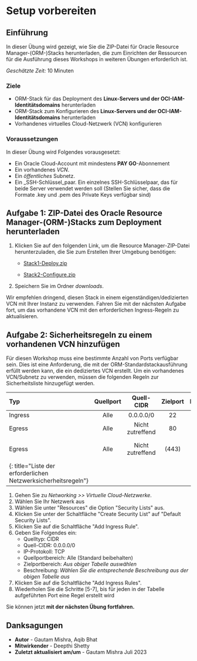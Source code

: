 # Setup vorbereiten

## Einführung

In dieser Übung wird gezeigt, wie Sie die ZIP-Datei für Oracle Resource Manager-(ORM-)Stacks herunterladen, die zum Einrichten der Ressourcen für die Ausführung dieses Workshops in weiteren Übungen erforderlich ist.

_Geschätzte Zeit:_ 10 Minuten

### Ziele

*   ORM-Stack für das Deployment des **Linux-Servers und der OCI-IAM-Identitätsdomains** herunterladen
*   ORM-Stack zum Konfigurieren des **Linux-Servers und der OCI-IAM-Identitätsdomains** herunterladen
*   Vorhandenes virtuelles Cloud-Netzwerk (VCN) konfigurieren

### Voraussetzungen

In dieser Übung wird Folgendes vorausgesetzt:

*   Ein Oracle Cloud-Account mit mindestens **PAY GO**\-Abonnement
*   Ein vorhandenes _VCN_.
*   Ein _öffentliches_ Subnetz.
*   Ein _SSH-Schlüssel_paar. Ein einzelnes SSH-Schlüsselpaar, das für beide Server verwendet werden soll (Stellen Sie sicher, dass die Formate .key und .pem des Private Keys verfügbar sind)

## Aufgabe 1: ZIP-Datei des Oracle Resource Manager-(ORM-)Stacks zum Deployment herunterladen

1.  Klicken Sie auf den folgenden Link, um die Resource Manager-ZIP-Datei herunterzuladen, die Sie zum Erstellen Ihrer Umgebung benötigen:
    
    *   [Stack1-Deploy.zip](https://objectstorage.us-ashburn-1.oraclecloud.com/n/id3kvohtwgjy/b/LIveLab/o/PAMStack1%20-%20Deploy.zip)
        
    *   [Stack2-Configure.zip](https://objectstorage.us-ashburn-1.oraclecloud.com/n/id3kvohtwgjy/b/LIveLab/o/PAMStack2%20-%20Configure.zip)
        
2.  Speichern Sie im Ordner _downloads_.
    

Wir empfehlen dringend, diesen Stack in einem eigenständigen/dedizierten VCN mit Ihrer Instanz zu verwenden. Fahren Sie mit der nächsten Aufgabe fort, um das vorhandene VCN mit den erforderlichen Ingress-Regeln zu aktualisieren.

## Aufgabe 2: Sicherheitsregeln zu einem vorhandenen VCN hinzufügen

Für diesen Workshop muss eine bestimmte Anzahl von Ports verfügbar sein. Dies ist eine Anforderung, die mit der ORM-Standardstackausführung erfüllt werden kann, die ein dediziertes VCN erstellt. Um ein vorhandenes VCN/Subnetz zu verwenden, müssen die folgenden Regeln zur Sicherheitsliste hinzugefügt werden.

| Typ | Quellport | Quell-CIDR | Zielport | Protokoll | Beschreibung |
| :-- | :-: | :-: | :-: | :-: | :-- |
| Ingress | Alle | 0.0.0.0/0 | 22 | TCP | SSH |
| Egress | Alle | Nicht zutreffend | 80 | TCP | Ausgehender HTTP-Zugriff |
| Egress | Alle | Nicht zutreffend | (443) | TCP | Ausgehender HTTPS-Zugriff |
| {: title="Liste der erforderlichen Netzwerksicherheitsregeln"} |  |  |  |  |  |

1.  Gehen Sie zu _Networking >> Virtuelle Cloud-Netzwerke_.
2.  Wählen Sie Ihr Netzwerk aus
3.  Wählen Sie unter "Resources" die Option "Security Lists" aus.
4.  Klicken Sie unter der Schaltfläche "Create Security List" auf "Default Security Lists".
5.  Klicken Sie auf die Schaltfläche "Add Ingress Rule".
6.  Geben Sie Folgendes ein:
    *   Quelltyp: CIDR
    *   Quell-CIDR: 0.0.0.0/0
    *   IP-Protokoll: TCP
    *   Quellportbereich: Alle (Standard beibehalten)
    *   Zielportbereich: _Aus obiger Tabelle auswählen_
    *   Beschreibung: _Wählen Sie die entsprechende Beschreibung aus der obigen Tabelle aus_
7.  Klicken Sie auf die Schaltfläche "Add Ingress Rules".
8.  Wiederholen Sie die Schritte \[5-7\], bis für jeden in der Tabelle aufgeführten Port eine Regel erstellt wird

Sie können jetzt **mit der nächsten Übung fortfahren.**

## Danksagungen

*   **Autor** - Gautam Mishra, Aqib Bhat
*   **Mitwirkender** - Deepthi Shetty
*   **Zuletzt aktualisiert am/um** - Gautam Mishra Juli 2023